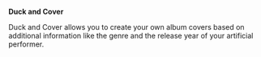 **Duck and Cover**

Duck and Cover allows you to create your own album covers based on
additional information like the genre and the release year of your
artificial performer. 